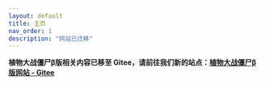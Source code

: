 ```yaml
---
layout: default
title: 主页
nav_order: 1
description: "网站已迁移"
---
```


**植物大战僵尸β版相关内容已移至 Gitee，请前往我们新的站点：[植物大战僵尸β版网站 - Gitee](https://gitee.com/Glavo/pvz-beta/blob/master/README.md)**

